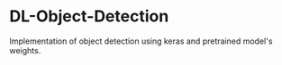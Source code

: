 # DL-Object-Detection
Implementation of object detection using keras and pretrained model's weights.
